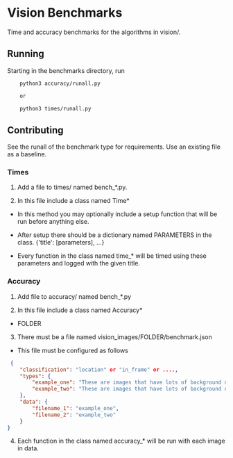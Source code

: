 # Vision Benchmarks

Time and accuracy benchmarks for the algorithms in vision/.

## Running

Starting in the benchmarks directory, run

```bash
    python3 accuracy/runall.py

    or

    python3 times/runall.py
```

## Contributing

See the runall of the benchmark type for requirements.
Use an existing file as a baseline.

### Times

1. Add a file to times/ named bench_*.py.

2. In this file include a class named Time*

 - In this method you may optionally include a setup function
   that will be run before anything else.

 - After setup there should be a dictionary named PARAMETERS in the class.
  {'title': [parameters], ...}

  - Every function in the class named time_* will be timed using these parameters and logged with the given title.

### Accuracy

1. Add file to accuracy/ named bench_*.py

2. In this file include a class named Accuracy*

- FOLDER

3. There must be a file named vision_images/FOLDER/benchmark.json

- This file must be configured as follows

```json
 {
    "classification": "location" or "in_frame" or ....,
    "types": {
        "example_one": "These are images that have lots of background nosie with the module in them.",
        "example_two": "These are images that have lots of background nosie without the module in them."
    },
    "data": {
        "filename_1": "example_one",
        "filename_2": "example_two"
    }
}
```

4. Each function in the class named accuracy_* will be run with each image in data.
